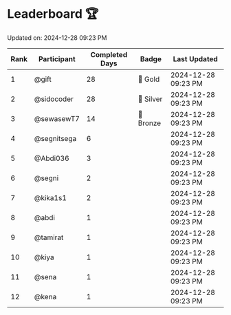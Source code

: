 # Leaderboard 🏆

Updated on: 2024-12-28 09:23 PM

| Rank | Participant       | Completed Days | Badge      | Last Updated         |
|------|-------------------|----------------|------------|----------------------|
| 1    | @gift             | 28             | 🏅 Gold     | 2024-12-28 09:23 PM |
| 2    | @sidocoder        | 28             | 🥈 Silver   | 2024-12-28 09:23 PM |
| 3    | @sewasewT7        | 14             | 🥉 Bronze   | 2024-12-28 09:23 PM |
| 4    | @segnitsega       | 6              |            | 2024-12-28 09:23 PM |
| 5    | @Abdi036          | 3              |            | 2024-12-28 09:23 PM |
| 6    | @segni            | 2              |            | 2024-12-28 09:23 PM |
| 7    | @kika1s1          | 2              |            | 2024-12-28 09:23 PM |
| 8    | @abdi             | 1              |            | 2024-12-28 09:23 PM |
| 9    | @tamirat          | 1              |            | 2024-12-28 09:23 PM |
| 10   | @kiya             | 1              |            | 2024-12-28 09:23 PM |
| 11   | @sena             | 1              |            | 2024-12-28 09:23 PM |
| 12   | @kena             | 1              |            | 2024-12-28 09:23 PM |
